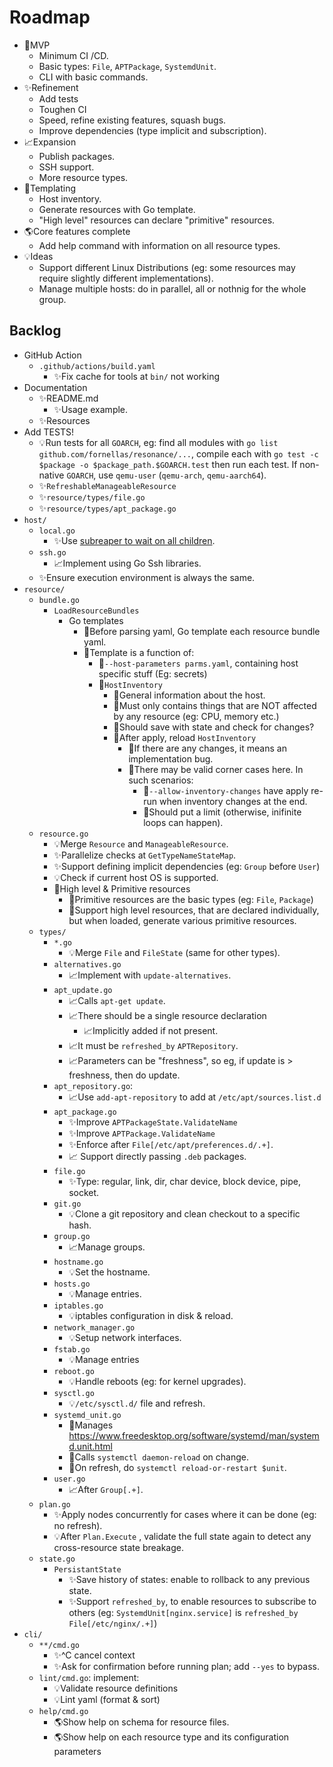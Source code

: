 # Roadmap

- 🧪MVP
    - Minimum CI /CD.
    - Basic types: `File`, `APTPackage`, `SystemdUnit`.
    - CLI with basic commands.
- ✨Refinement
    - Add tests
    - Toughen CI
    - Speed, refine existing features, squash bugs.
    - Improve dependencies (type implicit and subscription).
- 📈Expansion
    - Publish packages.
    - SSH support.
    - More resource types.
- 📄Templating
    - Host inventory.
    - Generate resources with Go template.
    - "High level" resources can declare "primitive" resources.
- 🌎Core features complete
    - Add help command with information on all resource types.
- 💡Ideas
    - Support different Linux Distributions (eg: some resources may require slightly different implementations).
    - Manage multiple hosts: do in parallel, all or nothnig for the whole group.

## Backlog

- GitHub Action
    - `.github/actions/build.yaml`
        - ✨Fix cache for tools at `bin/` not working
- Documentation
    - ✨README.md
      - ✨Usage example.
    - ✨Resources
- Add TESTS!
    - 💡Run tests for all `GOARCH`, eg: find all modules with `go list github.com/fornellas/resonance/...`, compile each with `go test -c $package -o $package_path.$GOARCH.test` then run each test. If non-native `GOARCH`, use `qemu-user` (`qemu-arch`, `qemu-aarch64`).
    - ✨`RefreshableManageableResource`
    - ✨`resource/types/file.go`
    - ✨`resource/types/apt_package.go`
- `host/`
    - `local.go`
        - ✨Use [subreaper to wait on all children](https://github.com/fornellas/rrb/blob/main/runner/runner.go).
    - `ssh.go`
        - 📈Implement using Go Ssh libraries.
    - ✨Ensure execution environment is always the same.
- `resource/`
    - `bundle.go`
        - `LoadResourceBundles`
            - Go templates
                - 📄Before parsing yaml, Go template each resource bundle yaml.
                - 📄Template is a function of:
                    - 📄`--host-parameters parms.yaml`, containing host specific stuff (Eg: secrets)
                    - 📄`HostInventory`
                        - 📄General information about the host.
                        - 📄Must only contains things that are NOT affected by any resource (eg: CPU, memory etc.)
                        - 📄Should save with state and check for changes?
                        - 📄After apply, reload `HostInventory`
                            - 📄If there are any changes, it means an implementation bug.
                            - 📄There may be valid corner cases here. In such scenarios:
                                - 📄`--allow-inventory-changes` have apply re-run when inventory changes at the end.
                                - 📄Should put a limit (otherwise, inifinite loops can happen).
    - `resource.go`
        - 💡Merge `Resource` and `ManageableResource`.
        - ✨Parallelize checks at `GetTypeNameStateMap`.
        - ✨Support defining implicit dependencies (eg: `Group` before `User`)
        - 💡Check if current host OS is supported.
        - 📄High level & Primitive resources
            - 📄Primitive resources are the basic types (eg: `File`, `Package`)
            - 📄Support high level resources, that are declared individually, but when loaded, generate various primitive resources.
    - `types/`
        - `*.go`
            - 💡Merge `File` and `FileState` (same for other types).
        - `alternatives.go`
            - 📈Implement with `update-alternatives`.
        - `apt_update.go`
            - 📈Calls `apt-get update`.
            - 📈There should be a single resource declaration
                - 📈Implicitly added if not present.
            - 📈It must be `refreshed_by` `APTRepository`.
            - 📈Parameters can be "freshness", so eg, if update is > freshness, then do update.
        - `apt_repository.go`:
            - 📈Use `add-apt-repository` to add at `/etc/apt/sources.list.d`
        - `apt_package.go`
            - ✨Improve `APTPackageState.ValidateName`
            - ✨Improve `APTPackage.ValidateName`
            - ✨Enforce after `File[/etc/apt/preferences.d/.+]`.
            - 📈 Support directly passing `.deb` packages.
        - `file.go`
            - ✨Type: regular, link, dir, char device, block device, pipe, socket.
        - `git.go`
            - 💡Clone a git repository and clean checkout to a specific hash.
        - `group.go`
            - 📈Manage groups.
        - `hostname.go`
            - 💡Set the hostname.
        - `hosts.go`
            - 💡Manage entries.
        - `iptables.go`
            - 💡iptables configuration in disk & reload.
        - `network_manager.go`
            - 💡Setup network interfaces.
        - `fstab.go`
            - 💡Manage entries
        - `reboot.go`
            - 💡Handle reboots (eg: for kernel upgrades).
        - `sysctl.go`
            - 💡`/etc/sysctl.d/` file and refresh.
        - `systemd_unit.go`
            - 🧪Manages https://www.freedesktop.org/software/systemd/man/systemd.unit.html
            - 🧪Calls `systemctl daemon-reload` on change.
            - 🧪On refresh, do `systemctl reload-or-restart $unit`.
        - `user.go`
            - 📈After `Group[.+]`.
    - `plan.go`
        - ✨Apply nodes concurrently for cases where it can be done (eg: no refresh).
        - 💡After `Plan.Execute` , validate the full state again to detect any cross-resource state breakage.
    - `state.go`
        - `PersistantState`
            - ✨Save history of states: enable to rollback to any previous state.
            - ✨Support `refreshed_by`, to enable resources to subscribe to others (eg: `SystemdUnit[nginx.service]` is `refreshed_by` `File[/etc/nginx/.+]`)
- `cli/`
    - `**/cmd.go`
        - ✨^C cancel context
        - ✨Ask for confirmation before running plan; add `--yes` to bypass.
    - `lint/cmd.go`: implement:
        - 💡Validate resource definitions
        - 💡Lint yaml (format & sort)
    - `help/cmd.go`
        - 🌎Show help on schema for resource files.
        - 🌎Show help on each resource type and its configuration parameters